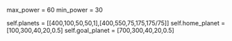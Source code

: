 max_power = 60
min_power = 30

self.planets = [[400,100,50,50,1],[400,550,75,175,175/75]]
self.home_planet = [100,300,40,20,0.5]
self.goal_planet = [700,300,40,20,0.5]